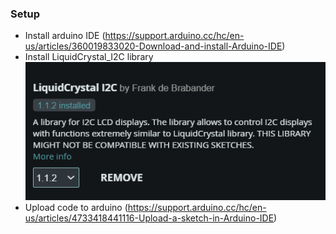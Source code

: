 ### Setup

- Install arduino IDE (https://support.arduino.cc/hc/en-us/articles/360019833020-Download-and-install-Arduino-IDE)
- Install LiquidCrystal_I2C library
  [![](https://github.com/NoWay1201/Arduino-domination/blob/main/I2C.png)](https://github.com/NoWay1201/Arduino-domination/blob/main/I2C.png)
- Upload code to arduino (https://support.arduino.cc/hc/en-us/articles/4733418441116-Upload-a-sketch-in-Arduino-IDE)
